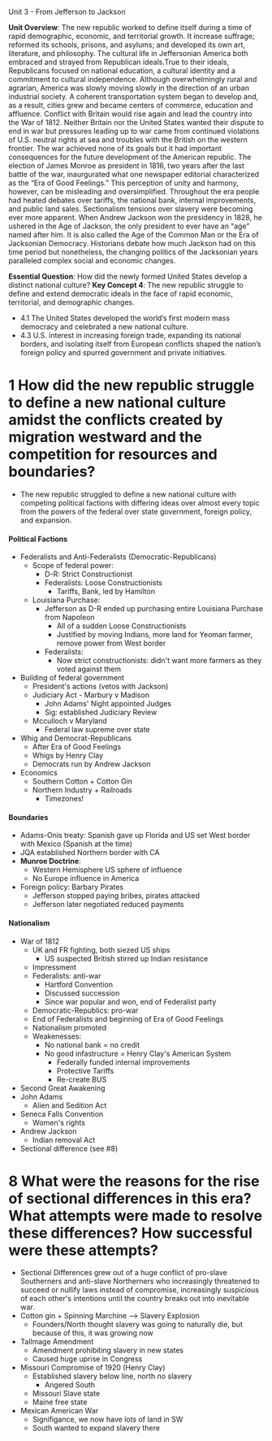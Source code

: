 Unit 3 - From Jefferson to Jackson

**Unit Overview**: The new republic worked to define itself during a time of rapid demographic, economic, and territorial growth. It increase suffrage; reformed its schools, prisons, and asylums; and developed its own art, literature, and philosophy. The cultural life in Jeffersonian America both embraced and strayed from Republican ideals.True to their ideals, Republicans focused on national education, a cultural identity and a commitment to cultural independence. Although overwhelmingly rural and agrarian, America was slowly moving slowly in the direction of an urban industrial society. A coherent transportation system began to develop and, as a result, cities grew and became centers of commerce, education and affluence. Conflict with Britain would rise again and lead the country into the War of 1812. Neither Britain nor the United States wanted their dispute to end in war but pressures leading up to war came from continued violations of U.S. neutral rights at sea and troubles with the British on the western frontier. The war achieved none of its goals but it had important consequences for the future development of the American republic. The election of James Monroe as president in 1816, two years after the last battle of the war, inaurgurated what one newspaper editorial characterized as the “Era of Good Feelings.” This perception of unity and harmony, however, can be misleading and oversimplified. Throughout the era people had heated debates over tariffs, the national bank, internal improvements, and public land sales. Sectionalism tensions over slavery were becoming ever more apparent. When Andrew Jackson won the presidency in 1828, he ushered in the Age of Jackson, the only president to ever have an “age” named after him. It is also called the Age of the Common Man or the Era of Jacksonian Democracy. Historians debate how much Jackson had on this time period but nonetheless, the changing politics of the Jacksonian years paralleled complex social and economic changes.

**Essential Question**: How did the newly formed United States develop a distinct national culture?
**Key Concept 4**:
The new republic struggle to define and extend democratic ideals in the face of rapid economic, territorial, and demographic changes.
- 4.1 The United States developed the world’s first modern mass democracy and celebrated a new national culture. 
- 4.3 U.S. interest in increasing foreign trade, expanding its national borders, and isolating itself from European conflicts shaped the nation’s foreign policy and spurred government and private initiatives.


# 1 How did the new republic struggle to define a new national culture amidst the conflicts created by migration westward and the competition for resources and boundaries?
- The new republic struggled to define a new national culture with competing political factions with differing ideas over almost every topic from the powers of the federal over state government, foreign policy, and expansion.
#### Political Factions
- Federalists and Anti-Federalists (Democratic-Republicans)
	- Scope of federal power:
		- D-R: Strict Constructionist
		- Federalists: Loose Constructionists
			- Tariffs, Bank, led by Hamilton
	- Louisiana Purchase:
		- Jefferson as D-R ended up purchasing entire Louisiana Purchase from Napoleon
			- All of a sudden Loose Constructionists
			- Justified by moving Indians, more land for Yeoman farmer, remove power from West border
		- Federalists:
			- Now strict constructionists: didn't want more farmers as they voted against them
- Building of federal government
	- President's actions (vetos with Jackson)
	- Judiciary Act - Marbury v Madison
		- John Adams' Night appointed Judges
		- Sig: established Judiciary Review
	- Mcculloch v Maryland
		- Federal law supreme over state
- Whig and Democrat-Republicans
	- After Era of Good Feelings
	- Whigs by Henry Clay
	- Democrats run by Andrew Jackson
- Economics
	- Southern Cotton + Cotton Gin
	- Northern Industry + Railroads
		- Timezones!
#### Boundaries
- Adams-Onis treaty: Spanish gave up Florida and US set West border with Mexico (Spanish at the time)
- JQA established Northern border with CA
- **Munroe Doctrine**:
	- Western Hemisphere US sphere of influence
	- No Europe influence in America
- Foreign policy: Barbary Pirates
	- Jefferson stopped paying bribes, pirates attacked
	- Jefferson later negotiated reduced payments
#### Nationalism
- War of 1812
	- UK and FR fighting, both siezed US ships
		- US suspected British stirred up Indian resistance
	- Impressment
	- Federalists: anti-war
		- Hartford Convention
		- Discussed succession 
		- Since war popular and won, end of Federalist party
	- Democratic-Republics: pro-war
	- End of Federalists and beginning of Era of Good Feelings
	- Nationalism promoted
	- Weakenesses:
		- No national bank = no credit
		- No good infastructure = Henry Clay's American System
			- Federally funded internal improvements
			- Protective Tariffs
			- Re-create BUS
- Second Great Awakening
- John Adams
	- Alien and Sedition Act
- Seneca Falls Convention
	- Women's rights
- Andrew Jackson
	- Indian removal Act
- Sectional difference (see #8)


# 8 What were the reasons for the rise of sectional differences in this era? What attempts were made to resolve these differences? How successful were these attempts?
- Sectional Differences grew out of a huge conflict of pro-slave Southerners and anti-slave Northerners who increasingly threatened to succeed or nullify laws instead of compromise, increasingly suspicious of each other's intentions until the country breaks out into inevitable war.
- Cotton gin + Spinning Marchine --> Slavery Explosion
	- Founders/North thought slavery was going to naturally die, but because of this, it was growing now
- Tallmage Amendment
	- Amendment prohibiting slavery in new states
	- Caused huge uprise in Congress
- Missouri Compromise of 1920 (Henry Clay)
	- Established slavery below line, north no slavery
		- Angered South
	- Missouri Slave state
	- Maine free state
- Mexican American War
	- Signifigance, we now have lots of land in SW
	- South wanted to expand slavery there
